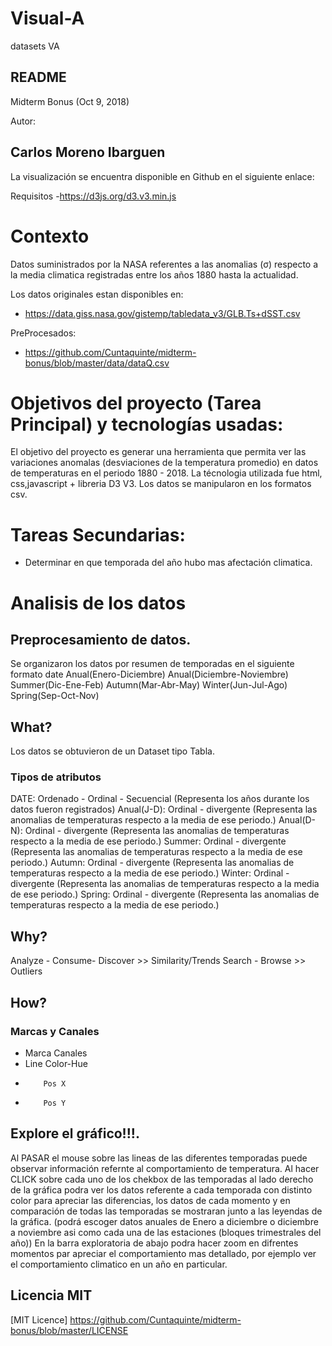 # Visual-A
datasets VA
## README

Midterm Bonus (Oct 9, 2018)

Autor: 
## Carlos Moreno Ibarguen  

La visualización se encuentra disponible en Github en el siguiente enlace:


Requisitos
-https://d3js.org/d3.v3.min.js


# Contexto
Datos suministrados por la NASA referentes a las anomalias (σ) respecto a la media climatica registradas entre los años 1880 hasta la actualidad.

Los datos originales estan disponibles en:

- https://data.giss.nasa.gov/gistemp/tabledata_v3/GLB.Ts+dSST.csv

PreProcesados:  
- https://github.com/Cuntaquinte/midterm-bonus/blob/master/data/dataQ.csv


# Objetivos del proyecto (Tarea Principal) y tecnologías usadas:
El objetivo del proyecto es generar una herramienta que permita ver las variaciones anomalas (desviaciones de la temperatura promedio) en datos de temperaturas en el periodo 1880 - 2018.
La técnologia utilizada fue html, css,javascript + libreria D3 V3. Los datos se manipularon en los formatos csv.


# Tareas Secundarias:
- Determinar en que temporada del año hubo mas afectación climatica.


# Analisis de los datos
## Preprocesamiento de datos. 
Se organizaron los datos por resumen de temporadas en el siguiente formato
date	Anual(Enero-Diciembre)	Anual(Diciembre-Noviembre)	Summer(Dic-Ene-Feb)	Autumn(Mar-Abr-May)	Winter(Jun-Jul-Ago)	Spring(Sep-Oct-Nov)

## What?
Los datos se obtuvieron de un Dataset tipo Tabla.
### Tipos de atributos
DATE:		Ordenado - Ordinal - Secuencial  (Representa los años durante los datos fueron registrados)
Anual(J-D):	Ordinal - divergente (Representa las anomalias de temperaturas respecto a la media de ese periodo.)
Anual(D-N):	Ordinal - divergente (Representa las anomalias de temperaturas respecto a la media de ese periodo.)
Summer:		Ordinal - divergente (Representa las anomalias de temperaturas respecto a la media de ese periodo.)
Autumn:		Ordinal - divergente (Representa las anomalias de temperaturas respecto a la media de ese periodo.)
Winter:		Ordinal - divergente (Representa las anomalias de temperaturas respecto a la media de ese periodo.)
Spring:		Ordinal - divergente (Representa las anomalias de temperaturas respecto a la media de ese periodo.)


## Why?
Analyze - Consume- Discover >> Similarity/Trends
Search - Browse >> Outliers

## How?
### Marcas y Canales
- Marca	  Canales
- Line	  Color-Hue
-     	  Pos X
-         Pos Y

## Explore  el gráfico!!!.
Al PASAR el mouse sobre las lineas de las diferentes temporadas puede observar información refernte al comportamiento de temperatura.
Al hacer CLICK sobre cada uno de los chekbox de las temporadas al lado derecho de la gráfica podra ver los datos referente a cada temporada con distinto color para apreciar las diferencias, los datos de cada momento y en comparación de todas las temporadas se mostraran junto a las leyendas de la gráfica. (podrá escoger datos anuales de Enero a diciembre o diciembre a noviembre asi como cada una de las estaciones (bloques trimestrales del año))
En la barra exploratoria de abajo podra hacer zoom en difrentes momentos par apreciar el comportamiento mas detallado, por ejemplo ver el comportamiento climatico en un año en particular.

## Licencia MIT
[MIT Licence] https://github.com/Cuntaquinte/midterm-bonus/blob/master/LICENSE

